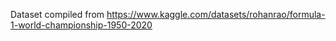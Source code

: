 Dataset compiled from https://www.kaggle.com/datasets/rohanrao/formula-1-world-championship-1950-2020
